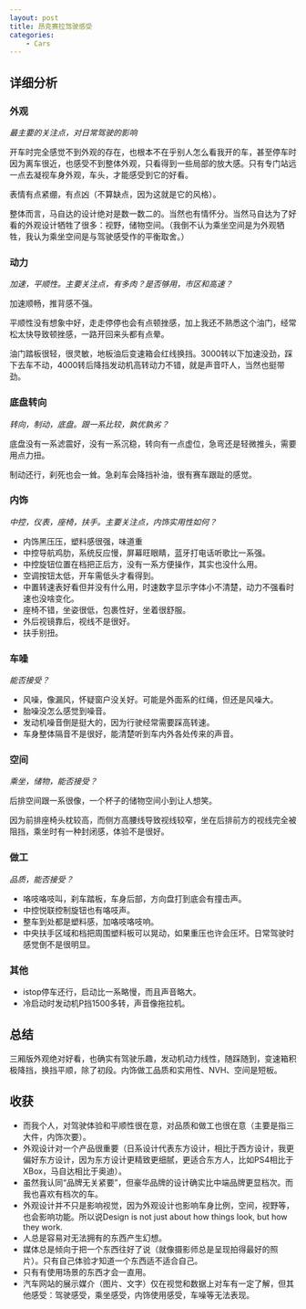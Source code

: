 ```yaml
---
layout: post
title: 昂克赛拉驾驶感受
categories:
    - Cars
---
```


## 详细分析

### 外观
*最主要的关注点，对日常驾驶的影响*

开车时完全感觉不到外观的存在，也根本不在乎别人怎么看我开的车，甚至停车时因为离车很近，也感受不到整体外观，只看得到一些局部的放大感。只有专门站远一点去凝视车身外观，车头，才能感受到它的好看。

表情有点紧绷，有点凶（不算缺点，因为这就是它的风格）。

整体而言，马自达的设计绝对是数一数二的。当然也有情怀分。当然马自达为了好看的外观设计牺牲了很多：视野，储物空间。（我倒不认为乘坐空间是为外观牺牲，我认为乘坐空间是与驾驶感受作的平衡取舍。）

### 动力
*加速，平顺性。主要关注点，有多肉？是否够用，市区和高速？*

加速顺畅，推背感不强。

平顺性没有想象中好，走走停停也会有点顿挫感，加上我还不熟悉这个油门，经常松太快导致顿挫感，一路开回来头都有点晕。

油门踏板很轻，很灵敏，地板油后变速箱会红线换挡。3000转以下加速没劲，踩下去车不动，4000转后降挡发动机高转动力不错，就是声音吓人，当然也挺带劲。

### 底盘转向
*转向，制动，底盘。跟一系比较，孰优孰劣？*

底盘没有一系滤震好，没有一系沉稳，转向有一点虚位，急弯还是轻微推头，需要用点力扭。

制动还行，刹死也会一耸。急刹车会降挡补油，很有赛车跟趾的感觉。

### 内饰
*中控，仪表，座椅，扶手。主要关注点，内饰实用性如何？*

- 内饰黑压压，塑料感很强，味道重
- 中控导航鸡肋，系统反应慢，屏幕旺眼睛，蓝牙打电话听歌比一系强。
- 中控旋钮位置在档把正后方，没有一系方便操作，其实也没什么用。
- 空调按钮太低，开车需低头才看得到。
- 中置转速表好看但并没有什么用，时速数字显示字体小不清楚，动力不强看时速也没啥变化。
- 座椅不错，坐姿很低，包裹性好，坐着很舒服。
- 外后视镜靠后，视线不是很好。
- 扶手别扭。

### 车噪
*能否接受？*

- 风噪，像漏风，怀疑窗户没关好。可能是外面系的红绳，但还是风噪大。
- 胎噪没怎么感觉到噪音。
- 发动机噪音倒是挺大的，因为行驶经常需要踩高转速。
- 车身整体隔音不是很好，能清楚听到车内外各处传来的声音。

### 空间
*乘坐，储物，能否接受？*

后排空间跟一系很像，一个杯子的储物空间小到让人想笑。

因为前排座椅头枕较高，而侧方高腰线导致视线较窄，坐在后排前方的视线完全被阻挡，乘坐时有一种封闭感，体验不是很好。

### 做工
*品质，能否接受？*

- 咯吱咯吱叫，刹车踏板，车身后部，方向盘打到底会有撞击声。
- 中控悦联控制旋钮也有咯吱声。
- 整车到处都是塑料感，加咯吱咯吱响。
- 中央扶手区域和档把周围塑料板可以晃动，如果重压也许会压坏。日常驾驶时感觉倒不是很明显。

### 其他
- istop停车还行，启动比一系略慢，而且声音略大。
- 冷启动时发动机P挡1500多转，声音像拖拉机。

## 总结
三厢版外观绝对好看，也确实有驾驶乐趣，发动机动力线性，随踩随到，变速箱积极降挡，换挡平顺，除了初段。内饰做工品质和实用性、NVH、空间是短板。

## 收获
- 而我个人，对驾驶体验和平顺性很在意，对品质和做工也很在意（主要是指三大件，内饰次要）。
- 外观设计对一个产品很重要（日系设计代表东方设计，相比于西方设计，我更偏好东方设计，因为东方设计更精致更细腻，更适合东方人，比如PS4相比于XBox，马自达相比于奥迪）。
- 虽然我认同“品牌无关紧要”，但豪华品牌的设计确实比中端品牌更显档次。而我也喜欢有档次的车。
- 外观设计并不只是影响视觉，因为外观设计也影响车身比例，空间，视野等，也会影响功能。所以说Design is not just about how things look, but how they work.
- 人总是容易对无法拥有的东西产生幻想。
- 媒体总是倾向于把一个东西往好了说（就像摄影师总是呈现拍得最好的照片）。只有自己体验才知道一个东西适不适合自己。
- 只有有使用场景的东西才会一直用。
- 汽车网站的展示媒介（图片、文字）仅在视觉和数据上对车有一定了解，但其他感受：驾驶感受，乘坐感受，内饰使用感受，车噪等无法表现。
